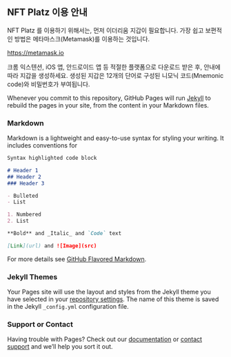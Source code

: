 ## NFT Platz 이용 안내

NFT Platz 를 이용하기 위해서는, 먼저 이더리움 지갑이 필요합니다.
가장 쉽고 보편적인 방법은 메타마스크(Metamask)를 이용하는 것입니다.

https://metamask.io

크롬 익스텐션, iOS 앱, 안드로이드 앱 등 적절한 플랫폼으로 다운로드 받은 후, 안내에 따라 지갑을 생성하세요.
생성된 지갑은 12개의 단어로 구성된 니모닉 코드(Mnemonic code)와 비밀번호가 부여됩니다.



Whenever you commit to this repository, GitHub Pages will run [Jekyll](https://jekyllrb.com/) to rebuild the pages in your site, from the content in your Markdown files.

### Markdown

Markdown is a lightweight and easy-to-use syntax for styling your writing. It includes conventions for

```markdown
Syntax highlighted code block

# Header 1
## Header 2
### Header 3

- Bulleted
- List

1. Numbered
2. List

**Bold** and _Italic_ and `Code` text

[Link](url) and ![Image](src)
```

For more details see [GitHub Flavored Markdown](https://guides.github.com/features/mastering-markdown/).

### Jekyll Themes

Your Pages site will use the layout and styles from the Jekyll theme you have selected in your [repository settings](https://github.com/createrlee/PlatzGuide/settings/pages). The name of this theme is saved in the Jekyll `_config.yml` configuration file.

### Support or Contact

Having trouble with Pages? Check out our [documentation](https://docs.github.com/categories/github-pages-basics/) or [contact support](https://support.github.com/contact) and we’ll help you sort it out.
